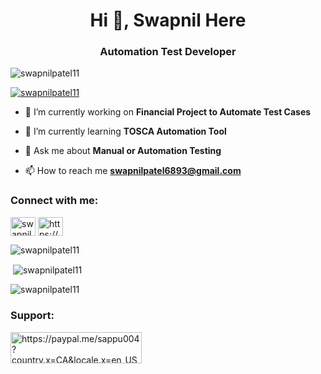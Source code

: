 <h1 align="center">Hi 👋, Swapnil Here</h1>
<h3 align="center">Automation Test Developer</h3>

<p align="left"> <img src="https://komarev.com/ghpvc/?username=swapnilpatel11&label=Profile%20views&color=0e75b6&style=flat" alt="swapnilpatel11" /> </p>

<p align="left"> <a href="https://github.com/ryo-ma/github-profile-trophy"><img src="https://github-profile-trophy.vercel.app/?username=swapnilpatel11" alt="swapnilpatel11" /></a> </p>

- 🔭 I’m currently working on **Financial Project to Automate Test Cases**

- 🌱 I’m currently learning **TOSCA Automation Tool**

- 💬 Ask me about **Manual or Automation Testing**

- 📫 How to reach me **swapnilpatel6893@gmail.com**

<h3 align="left">Connect with me:</h3>
<p align="left">
<a href="https://linkedin.com/in/swapnil11" target="blank"><img align="center" src="https://raw.githubusercontent.com/rahuldkjain/github-profile-readme-generator/master/src/images/icons/Social/linked-in-alt.svg" alt="swapnil11" height="30" width="40" /></a>
<a href="https://www.youtube.com/@learntechwithswap" target="blank"><img align="center" src="https://raw.githubusercontent.com/rahuldkjain/github-profile-readme-generator/master/src/images/icons/Social/youtube.svg" alt="https://www.youtube.com/@learntechwithswap" height="30" width="40" /></a>
</p>


<p><img align="left" src="https://github-readme-stats.vercel.app/api/top-langs?username=swapnilpatel11&show_icons=true&locale=en&layout=compact" alt="swapnilpatel11" /></p><br>

<p>&nbsp;<img align="center" src="https://github-readme-stats.vercel.app/api?username=swapnilpatel11&show_icons=true&locale=en" alt="swapnilpatel11" /></p>

<p><img align="center" src="https://github-readme-streak-stats.herokuapp.com/?user=swapnilpatel11&" alt="swapnilpatel11" /></p>
<h3 align="left">Support:</h3>
<p><a href="https://paypal.me/sappu004?country.x=CA&locale.x=en_US"> <img align="left" src="https://cdn.buymeacoffee.com/buttons/v2/default-yellow.png" height="50" width="210" alt="https://paypal.me/sappu004?country.x=CA&locale.x=en_US" /></a></p><br>

